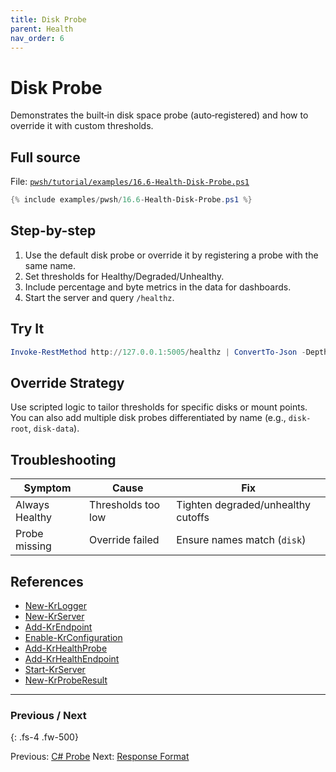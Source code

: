 ```yaml
---
title: Disk Probe
parent: Health
nav_order: 6
---
```


# Disk Probe

Demonstrates the built‑in disk space probe (auto‑registered) and how to override it with custom thresholds.

## Full source

File: [`pwsh/tutorial/examples/16.6-Health-Disk-Probe.ps1`][16.6-Health-Disk-Probe.ps1]

```powershell
{% include examples/pwsh/16.6-Health-Disk-Probe.ps1 %}
```

## Step-by-step

1. Use the default disk probe or override it by registering a probe with the same name.
2. Set thresholds for Healthy/Degraded/Unhealthy.
3. Include percentage and byte metrics in the data for dashboards.
4. Start the server and query `/healthz`.

## Try It

```powershell
Invoke-RestMethod http://127.0.0.1:5005/healthz | ConvertTo-Json -Depth 4
```

## Override Strategy

Use scripted logic to tailor thresholds for specific disks or mount points. You can also add
multiple disk probes differentiated by name (e.g., `disk-root`, `disk-data`).

## Troubleshooting

| Symptom | Cause | Fix |
|---------|-------|-----|
| Always Healthy | Thresholds too low | Tighten degraded/unhealthy cutoffs |
| Probe missing | Override failed | Ensure names match (`disk`) |

## References

- [New-KrLogger][New-KrLogger]
- [New-KrServer][New-KrServer]
- [Add-KrEndpoint][Add-KrEndpoint]
- [Enable-KrConfiguration][Enable-KrConfiguration]
- [Add-KrHealthProbe][Add-KrHealthProbe]
- [Add-KrHealthEndpoint][Add-KrHealthEndpoint]
- [Start-KrServer][Start-KrServer]
- [New-KrProbeResult][New-KrProbeResult]

[16.6-Health-Disk-Probe.ps1]: /pwsh/tutorial/examples/16.6-Health-Disk-Probe.ps1
[New-KrLogger]: /pwsh/cmdlets/New-KrLogger
[New-KrServer]: /pwsh/cmdlets/New-KrServer
[Add-KrEndpoint]: /pwsh/cmdlets/Add-KrEndpoint
[Enable-KrConfiguration]: /pwsh/cmdlets/Enable-KrConfiguration
[Add-KrHealthProbe]: /pwsh/cmdlets/Add-KrHealthProbe
[Add-KrHealthEndpoint]: /pwsh/cmdlets/Add-KrHealthEndpoint
[Start-KrServer]: /pwsh/cmdlets/Start-KrServer
[New-KrProbeResult]: /pwsh/cmdlets/New-KrProbeResult

---

### Previous / Next

{: .fs-4 .fw-500}

Previous: [C# Probe](./5.Health-CSharp-Probe)
Next: [Response Format](./7.Health-Response-Format)
